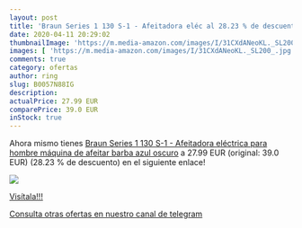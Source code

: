 ```yaml
---
layout: post
title: 'Braun Series 1 130 S-1 - Afeitadora eléc al 28.23 % de descuento'
date: 2020-04-11 20:29:02
thumbnailImage: 'https://m.media-amazon.com/images/I/31CXdANeoKL._SL200_.jpg'
images: [ 'https://m.media-amazon.com/images/I/31CXdANeoKL._SL200_.jpg' ]
comments: true
category: ofertas
author: ring
slug: B0057N88IG
description:
actualPrice: 27.99 EUR
comparePrice: 39.0 EUR
inStock: true
---
```


Ahora mismo tienes [Braun Series 1 130 S-1 - Afeitadora eléctrica para hombre  máquina de afeitar barba  azul oscuro](https://www.amazon.com/dp/B0057N88IG/?tag=redken08-20) a 27.99 EUR (original: 39.0 EUR) (28.23 %  de descuento) en el siguiente enlace!

[![](https://m.media-amazon.com/images/I/31CXdANeoKL._SL200_.jpg)](https://www.amazon.com/dp/B0057N88IG/?tag=redken08-20)

[Visítala!!!](https://www.amazon.com/dp/B0057N88IG/?tag=redken08-20)

[Consulta otras ofertas en nuestro canal de telegram](https://t.me/s/ofertas25)
